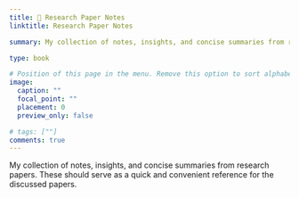 ```yaml
---
title: 📝 Research Paper Notes
linktitle: Research Paper Notes

summary: My collection of notes, insights, and concise summaries from research papers.

type: book

# Position of this page in the menu. Remove this option to sort alphabetically.
image:
  caption: ""
  focal_point: ""
  placement: 0
  preview_only: false

# tags: [""]
comments: true
---
```


My collection of notes, insights, and concise summaries from research papers. These should serve as a quick and convenient reference for the discussed papers.
